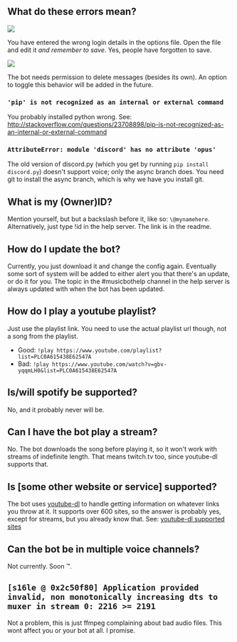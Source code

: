 ## What do these errors mean?

![](http://i.imgur.com/SkIWWBJ.png)

You have entered the wrong login details in the options file. Open the file and edit it *and remember to save*.  Yes, people have forgotten to save.

![](http://puu.sh/m6hkf/40eec0910c.png)

The bot needs permission to delete messages (besides its own). An option to toggle this behavior will be added in the future.

### `'pip' is not recognized as an internal or external command`
You probably installed python wrong.  See: http://stackoverflow.com/questions/23708898/pip-is-not-recognized-as-an-internal-or-external-command

### `AttributeError: module 'discord' has no attribute 'opus'`
The old version of discord.py (which you get by running `pip install discord.py`) doesn't support voice; only the async branch does.  You need git to install the async branch, which is why we have you install git.

## What is my (Owner)ID?
Mention yourself, but but a backslash before it, like so: `\@mynamehere`. Alternatively, just type !id in the help server.  The link is in the readme.

## How do I update the bot?
Currently, you just download it and change the config again.  Eventually some sort of system will be added to either alert you that there's an update, or do it for you.  The topic in the #musicbothelp channel in the help server is always updated with when the bot has been updated.

## How do I play a youtube playlist?
Just use the playlist link.  You need to use the actual playlist url though, not a song from the playlist.
- Good: `!play https://www.youtube.com/playlist?list=PLC0A615438E62547A`
- Bad: `!play https://www.youtube.com/watch?v=gbv-yqqmLH0&list=PLC0A615438E62547A`

## Is/will spotify be supported?
No, and it probably never will be.

## Can I have the bot play a stream?
No.  The bot downloads the song before playing it, so it won't work with streams of indefinite length.  That means twitch.tv too, since youtube-dl supports that.

## Is [some other website or service] supported?
The bot uses [youtube-dl](https://github.com/rg3/youtube-dl) to handle getting information on whatever links you throw at it.  It supports over 600 sites, so the answer is probably yes, except for streams, but you already know that.  See: [youtube-dl supported sites](https://rg3.github.io/youtube-dl/supportedsites.html "Yes, it supports various porn sites, but you probably don't want to be banned from whatever server you try it on.")

## Can the bot be in multiple voice channels?

Not currently. Soon :tm:.

## `[s16le @ 0x2c50f80] Application provided invalid, non monotonically increasing dts to muxer in stream 0: 2216 >= 2191`

Not a problem, this is just ffmpeg complaining about bad audio files. This wont affect you or your bot at all. I promise.